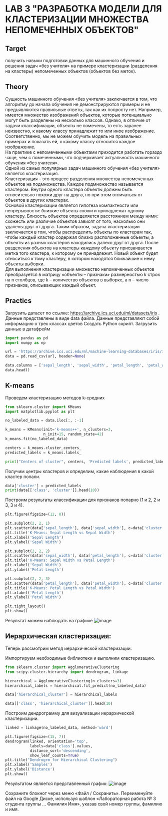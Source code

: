 # LAB 3 "РАЗРАБОТКА МОДЕЛИ ДЛЯ КЛАСТЕРИЗАЦИИ МНОЖЕСТВА НЕПОМЕЧЕННЫХ ОБЪЕКТОВ"

## Target
получить навыки подготовки данных для машинного обучения и решения задач «без учителя» на примере кластеризации (разделения на кластеры) непомеченных объектов (объектов без меток).

## Theory
Сущность машинного обучения «без учителя» заключается в том, что алгоритму до начала обучения не демонстрируются примеры и не предъявляются правильные ответы, так как их попросту нет. Например, имеется множество изображений объектов, которые потенциально могут быть разделены на несколько классов. Однако, в отличие от задачи классификации, объекты не помечены, то есть заранее неизвестно, к какому классу принадлежит то или иное изображение. Соответственно, мы не можем обучить модель на правильных примерах и показать ей, к какому классу относится каждое изображение.  
На практике с непомеченными объектами приходится работать гораздо чаще, чем с помеченными, что подчеркивает актуальность машинного обучения «без учителя».  
Одной из самых популярных задач машинного обучения «без учителя» является кластеризация.  
Кластеризация – это процесс разделения множества непомеченных объектов на подмножества. Каждое подмножество называется кластером. Внутри одного кластера объекты должны быть относительно похожи друг на друга, но при этом отличаться от объектов в других кластерах.  
Основой кластеризации является гипотеза компактности или непрерывности: близкие объекты схожи и принадлежат одному кластеру. Близость объектов определяется расстоянием между ними: схожесть или различие объектов зависят от того, насколько они удалены друг от друга. Таким образом, задача кластеризации заключается в том, чтобы распределить объекты по кластерам так, чтобы каждый кластер содержал близко расположенные объекты, а объекты из разных кластеров находились далеко друг от друга.
После разделения объектов на кластеры каждому объекту присваивается метка того кластера, к которому он принадлежит. Новый объект будет относиться к тому кластеру, в котором находятся ближайшие к нему объекты выборки.  
Для выполнения кластеризации множество непомеченных объектов преобразуется в матрицу «объекты – признаки» размерностью k строк на n столбцов, где k – количество объектов в выборке, а n – число признаков, описывающих каждый объект.

## Practics
Загрузить датасет по ссылке: https://archive.ics.uci.edu/ml/datasets/iris .
Данные представлены в виде data файла. Данные представляют собой информацию о трех классах цветов
Создать Python скрипт. Загрузить данные в датафрейм
```py
import pandas as pd
import numpy as np

url = 'https://archive.ics.uci.edu/ml/machine-learning-databases/iris/iris.data'
data = pd.read_csv(url, header=None)

data.columns = ['sepal_length', 'sepal_width', 'petal_length', 'petal_width', 'class']
data.head()
```
## K-means
Проведем кластеризацию методов k-средних
```py
from sklearn.cluster import KMeans
import matplotlib.pyplot as plt

no_labeled_data = data.iloc[:, :-1]

k_means = KMeans(init='k-means++', n_clusters=3, 
                 n_init=15, random_state=42)
k_means.fit(no_labeled_data)

centers = k_means.cluster_centers_
predicted_labels = k_means.labels_

print("Centers of cluster", centers, 'Predicted labels', predicted_labels, sep='\n')
```
Получим центры кластеров и определим, какие наблюдения в какой кластер попали.
```py
data['cluster'] = predicted_labels
print(data[['class', 'cluster']].head(10))
```
Построим результаты классификации для признаков попарно (1 и 2, 2 и 3, 3 и 4).
```py
plt.figure(figsize=(12, 8))

plt.subplot(2, 2, 1)
plt.scatter(data['sepal_length'], data['sepal_width'], c=data['cluster'], cmap='viridis')
plt.title('K-Means: Sepal Length vs Sepal Width')
plt.xlabel('Sepal Length')
plt.ylabel('Sepal Width')

plt.subplot(2, 2, 2)
plt.scatter(data['sepal_width'], data['petal_length'], c=data['cluster'], cmap='viridis')
plt.title('K-Means: Sepal Width vs Petal Length')
plt.xlabel('Sepal Width')
plt.ylabel('Petal Length')

plt.subplot(2, 2, 3)
plt.scatter(data['petal_length'], data['petal_width'], c=data['cluster'], cmap='viridis')
plt.title('K-Means: Petal Length vs Petal Width')
plt.xlabel('Petal Length')
plt.ylabel('Petal Width')

plt.tight_layout()
plt.show()
```
Результат можем наблюдать на графике
![image](https://github.com/user-attachments/assets/23d6eab7-2eb6-4676-a348-c386c515dab5)

## Иерархическая кластеризация:

Теперь рассмотрим метод иерархической кластеризации.

Импортируем необходимые библиотеки и выполним кластеризацию.
```py
from sklearn.cluster import AgglomerativeClustering
from scipy.cluster.hierarchy import dendrogram, linkage

hierarchical = AgglomerativeClustering(n_clusters=3)
hierarchical_labels = hierarchical.fit_predict(no_labeled_data)

data['hierarchical_cluster'] = hierarchical_labels

data[['class', 'hierarchical_cluster']].head(10)
```
Построим дендрограмму для визуализации иерархической кластеризации.
```py
linked = linkage(no_labeled_data, method='ward')

plt.figure(figsize=(15, 7))
dendrogram(linked, orientation='top',
           labels=data['class'].values,
           distance_sort='descending',
           show_leaf_counts=True)
plt.title("Dendrogrm for Hierarchical Clustering")
plt.xlabel('Samples')
plt.ylabel('Distance')
plt.show()
```
Результатом является представленный график:
![image](https://github.com/user-attachments/assets/0665e18a-130f-4ad4-95bc-535b1b505c5e)


Сохраните блокнот через меню «Файл / Сохранить».
Переименуйте файл на Google Диске, используя шаблон «Лабораторная работа № 3 студента группы … Фамилия Имя», указав свой номер группы, фамилию и имя.
